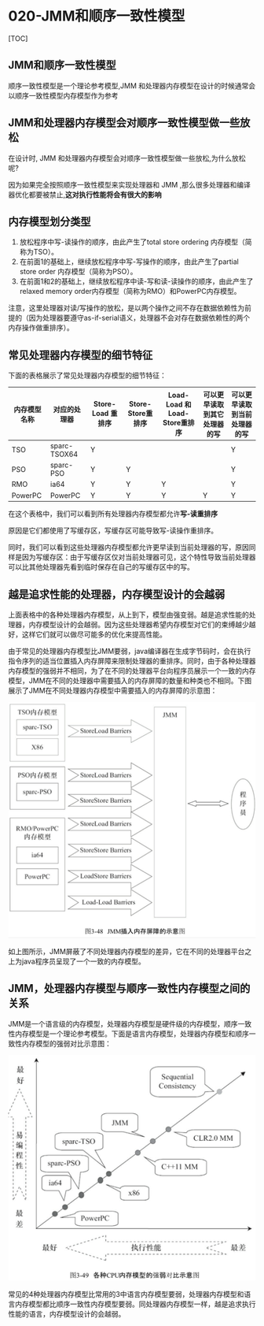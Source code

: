 # 020-JMM和顺序一致性模型

[TOC]

## JMM和顺序一致性模型

顺序一致性模型是一个理论参考模型,JMM 和处理器内存模型在设计的时候通常会以顺序一致性模型内存模型作为参考

## JMM和处理器内存模型会对顺序一致性模型做一些放松

在设计时, JMM 和处理器内存模型会对顺序一致性模型做一些放松,为什么放松呢?

因为如果完全按照顺序一致性模型来实现处理器和 JMM ,那么很多处理器和编译器优化都要被禁止,**这对执行性能将会有很大的影响**

## 内存模型划分类型

1. 放松程序中写-读操作的顺序，由此产生了total store ordering 内存模型（简称为TSO）。
2. 在前面1的基础上，继续放松程序中写-写操作的顺序，由此产生了partial store order 内存模型（简称为PSO）。
3. 在前面1和2的基础上，继续放松程序中读-写和读-读操作的顺序，由此产生了relaxed memory order内存模型（简称为RMO）和PowerPC内存模型。

注意，这里处理器对读/写操作的放松，是以两个操作之间不存在数据依赖性为前提的（因为处理器要遵守as-if-serial语义，处理器不会对存在数据依赖性的两个内存操作做重排序）。 

## 常见处理器内存模型的细节特征

下面的表格展示了常见处理器内存模型的细节特征：

| 内存模型名称 | 对应的处理器 | Store-Load 重排序 | Store-Store重排序 | Load-Load 和Load-Store重排序 | 可以更早读取到其它处理器的写 | 可以更早读取到当前处理器的写 |
| ------------ | ------------ | ----------------- | ----------------- | ---------------------------- | ---------------------------- | ---------------------------- |
| TSO          | sparc-TSOX64 | Y                 |                   |                              |                              | Y                            |
| PSO          | sparc-PSO    | Y                 | Y                 |                              |                              | Y                            |
| RMO          | ia64         | Y                 | Y                 | Y                            |                              | Y                            |
| PowerPC      | PowerPC      | Y                 | Y                 | Y                            | Y                            | Y                            |

在这个表格中，我们可以看到所有处理器内存模型都允许**写-读重排序**

原因是它们都使用了写缓存区，写缓存区可能导致写-读操作重排序。

同时，我们可以看到这些处理器内存模型都允许更早读到当前处理器的写，原因同样是因为写缓存区：由于写缓存区仅对当前处理器可见，这个特性导致当前处理器可以比其他处理器先看到临时保存在自己的写缓存区中的写。

## 越是追求性能的处理器，内存模型设计的会越弱

上面表格中的各种处理器内存模型，从上到下，模型由强变弱。越是追求性能的处理器，内存模型设计的会越弱。因为这些处理器希望内存模型对它们的束缚越少越好，这样它们就可以做尽可能多的优化来提高性能。

由于常见的处理器内存模型比JMM要弱，java编译器在生成字节码时，会在执行指令序列的适当位置插入内存屏障来限制处理器的重排序。同时，由于各种处理器内存模型的强弱并不相同，为了在不同的处理器平台向程序员展示一个一致的内存模型，JMM在不同的处理器中需要插入的内存屏障的数量和种类也不相同。下图展示了JMM在不同处理器内存模型中需要插入的内存屏障的示意图：

<img src="../../../../assets/image-20200618082704184.png" alt="image-20200618082704184" style="zoom:50%;" />

如上图所示，JMM屏蔽了不同处理器内存模型的差异，它在不同的处理器平台之上为java程序员呈现了一个一致的内存模型。

## JMM，处理器内存模型与顺序一致性内存模型之间的关系

JMM是一个语言级的内存模型，处理器内存模型是硬件级的内存模型，顺序一致性内存模型是一个理论参考模型。下面是语言内存模型，处理器内存模型和顺序一致性内存模型的强弱对比示意图：

<img src="../../../../assets/image-20200618082750153.png" alt="image-20200618082750153" style="zoom:50%;" />

常见的4种处理器内存模型比常用的3中语言内存模型要弱，处理器内存模型和语言内存模型都比顺序一致性内存模型要弱。同处理器内存模型一样，越是追求执行性能的语言，内存模型设计的会越弱。

